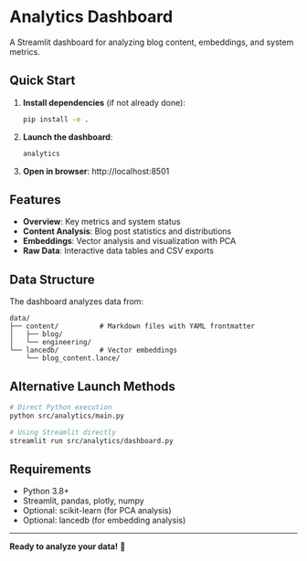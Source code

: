 # Analytics Dashboard

A Streamlit dashboard for analyzing blog content, embeddings, and system metrics.

## Quick Start

1. **Install dependencies** (if not already done):

   ```bash
   pip install -e .
   ```

2. **Launch the dashboard**:

   ```bash
   analytics
   ```

3. **Open in browser**: http://localhost:8501

## Features

- **Overview**: Key metrics and system status
- **Content Analysis**: Blog post statistics and distributions
- **Embeddings**: Vector analysis and visualization with PCA
- **Raw Data**: Interactive data tables and CSV exports

## Data Structure

The dashboard analyzes data from:

```
data/
├── content/          # Markdown files with YAML frontmatter
│   ├── blog/
│   └── engineering/
└── lancedb/          # Vector embeddings
    └── blog_content.lance/
```

## Alternative Launch Methods

```bash
# Direct Python execution
python src/analytics/main.py

# Using Streamlit directly
streamlit run src/analytics/dashboard.py
```

## Requirements

- Python 3.8+
- Streamlit, pandas, plotly, numpy
- Optional: scikit-learn (for PCA analysis)
- Optional: lancedb (for embedding analysis)

---

**Ready to analyze your data!** 🚀
